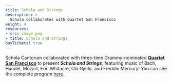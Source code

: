 ```yaml
---
title: Schola and Strings
description: >
  Schola collaborates with Quartet San Francisco
weight: 4
resources:
- src: image.png
- title: Schola and Strings
buyTickets: true
---
```


Schola Cantorum collaborated with three-time Grammy-nominated <a href="https://quartetsanfrancisco.com" target="_blank"><strong>Quartet San Francisco</strong></a> to present _**Schola and Strings**_, 
featuring music of Bach, Handel, Mozart, Eric Whitacre, Ola Gjeilo, and Freddie Mercury!
You can see the complete program <a href="https://express.adobe.com/page/gyemIld5xkfIt/" target="_blank">here</a>.
